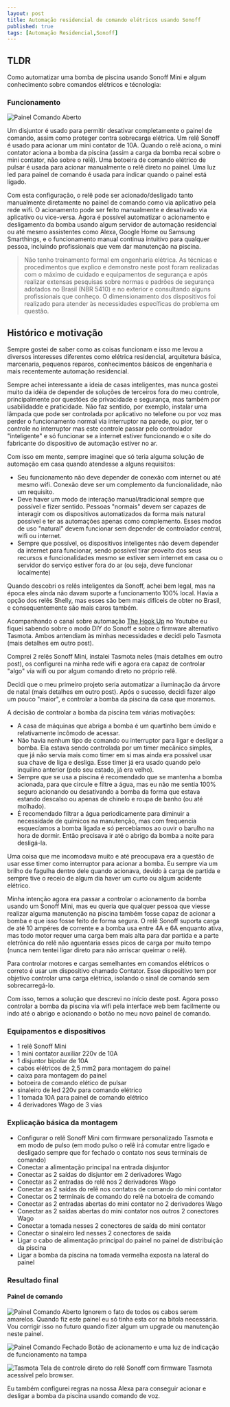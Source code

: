 ```yaml
---
layout: post
title: Automação residencial de comando elétricos usando Sonoff
published: true
tags: [Automação Residencial,Sonoff]
---
```


## TLDR

Como automatizar uma bomba de piscina usando Sonoff Mini e algum conhecimento sobre comandos elétricos e técnologia:

### Funcionamento

![Painel Comando Aberto](//img/posts/2022/painel-comando-aberto.png)

Um disjuntor é usado para permitir desativar completamente o painel de comando, assim como proteger contra sobrecarga elétrica. Um relê Sonoff é usado para acionar um mini contator de 10A. Quando o relê aciona, o mini contator aciona a bomba da piscina (assim a carga da bomba recai sobre o mini contator, não sobre o relê). Uma botoeira de comando elétrico de pulsar é usada para acionar manualmente o relê direto no painel. Uma luz led para painel de comando é usada para indicar quando o painel está ligado.

Com esta configuração, o relê pode ser acionado/desligado tanto manualmente diretamente no painel de comando como via aplicativo pela rede wifi. O acionamento pode ser feito manualmente e desativado via aplicativo ou vice-versa. Agora é possível automatizar o acionamento e desligamento da bomba usando algum servidor de automação residencial ou até mesmo assistentes como Alexa, Google Home ou Samsung Smarthings, e o funcionamento manual continua intuitivo para qualquer pessoa, incluindo profissionais que vem dar manutenção na piscina.

> Não tenho treinamento formal em engenharia elétrica. As técnicas e procedimentos que explico e demonstro neste post foram realizadas com o máximo de cuidado e equipamentos de segurança e após realizar extensas pesquisas sobre normas e padrões de segurança adotados no Brasil (NBR 5410) e no exterior e consultando alguns profissionais que conheço. O dimensionamento dos dispositivos foi realizado para atender às necessidades específicas do problema em questão. 

<!--more-->

## Histórico e motivação

Sempre gostei de saber como as coisas funcionam e isso me levou a diversos interesses diferentes como elétrica residencial, arquitetura básica, marcenaria, pequenos reparos, conhecimentos básicos de engenharia e mais recentemente automação residencial.

Sempre achei interessante a ideia de casas inteligentes, mas nunca gostei muito da idéia de depender de soluções de terceiros fora do meu controle, principalmente por questões de privacidade e segurança, mas também por usabilidadde e praticidade. Não faz sentido, por exemplo, instalar uma lâmpada que pode ser controlada por aplicativo no telefone ou por voz mas perder o funcionamento normal via interruptor na parede, ou pior, ter o controle no interruptor mas este controle passar pelo controlador "inteligente" e só funcionar se a internet estiver funcionando e o site do fabricante do dispositivo de automação estiver no ar.

Com isso em mente, sempre imaginei que só teria alguma solução de automação em casa quando atendesse a alguns requisitos:

- Seu funcionamento não deve depender de conexão com internet ou até mesmo wifi. Conexão deve ser um complemento da funcionalidade, não um requisito.
- Deve haver um modo de interação manual/tradicional sempre que possível e fizer sentido. Pessoas "normais" devem ser capazes de interagir com os dispositivos automatizados da forma mais natural possível e ter as automações apenas como complemento. Esses modos de uso "natural" devem funcionar sem depender de controlador central, wifi ou internet.
- Sempre que possível, os dispositivos inteligentes não devem depender da internet para funcionar, sendo possível tirar proveito dos seus recursos e funcionalidades mesmo se estiver sem internet em casa ou o servidor do serviço estiver fora do ar (ou seja, deve funcionar localmente)

Quando descobri os relês inteligentes da Sonoff, achei bem legal, mas na época eles ainda não davam suporte a funcionamento 100% local. Havia a opção dos relês Shelly, mas esses são bem mais difíceis de obter no Brasil, e consequentemente são mais caros também.

Acompanhando o canal sobre automação [The Hook Up](https://www.youtube.com/c/TheHookUp) no Youtube eu fiquei sabendo sobre o modo DIY do Sonoff e sobre o firmware alternativo Tasmota. Ambos antendiam às minhas necessidades e decidi pelo Tasmota (mais detalhes em outro post).

Comprei 2 relês Sonoff Mini, instalei Tasmota neles (mais detalhes em outro post), os configurei na minha rede wifi e agora era capaz de controlar "algo" via wifi ou por algum comando direto no próprio relê.

Decidi que o meu primeiro projeto seria automatizar a iluminação da árvore de natal (mais detalhes em outro post). Após o sucesso, decidi fazer algo um pouco "maior", e controlar a bomba da piscina da casa que moramos.

A decisão de controlar a bomba da piscina tem várias motivações:

- A casa de máquinas que abriga a bomba é um quartinho bem úmido e relativamente incômodo de acessar.
- Não havia nenhum tipo de comando ou interruptor para ligar e desligar a bomba. Ela estava sendo controlada por um timer mecânico simples, que já não servia mais como timer em si mas ainda era possível usar sua chave de liga e desliga. Esse timer já era usado quando pelo inquilino anterior (pelo seu estado, já era velho).
- Sempre que se usa a piscina é recomendado que se mantenha a bomba acionada, para que circule e filtre a água, mas eu não me sentia 100% seguro acionando ou desativando a bomba da forma que estava estando descalso ou apenas de chinelo e roupa de banho (ou até molhado).
- É recomendado filtrar a água periodicamente para diminuir a necessidade de químicos na manutenção, mas com frequencia esquecíamos a bomba ligada e só percebíamos ao ouvir o barulho na hora de dormir. Então precisava ir até o abrigo da bomba a noite para desligá-la.

Uma coisa que me incomodava muito e até preocupava era a questão de usar esse timer como interruptor para acionar a bomba. Eu sempre via um brilho de fagulha dentro dele quando acionava, devido à carga de partida e sempre tive o receio de algum dia haver um curto ou algum acidente elétrico.

Minha intenção agora era passar a controlar o acionamento da bomba usando um Sonoff Mini, mas eu queria que qualquer pessoa que viesse realizar alguma manutenção na piscina também fosse capaz de acionar a bomba e que isso fosse feito de forma segura. O relê Sonoff suporta carga de até 10 ampéres de corrente e a bomba usa entre 4A e 6A enquanto ativa, mas todo motor requer uma carga bem mais alta para dar partida e a parte eletrônica do relê não aguentaria esses picos de carga por muito tempo (nunca nem tentei ligar direto para não arriscar queimar o relê).

Para controlar motores e cargas semelhantes em comandos elétricos o correto é usar um dispositivo chamado Contator. Esse dispositivo tem por objetivo controlar uma carga elétrica, isolando o sinal de comando sem sobrecarregá-lo.

Com isso, temos a solução que descrevi no início deste post. Agora posso controlar a bomba da piscina via wifi pela interface web bem facilmente ou indo até o abrigo e acionando o botão no meu novo painel de comando.


### Equipamentos e dispositivos
- 1 relê Sonoff Mini
- 1 mini contator auxiliar 220v de 10A
- 1 disjuntor bipolar de 10A
- cabos elétricos de 2,5 mm2 para montagem do painel
- caixa para montagem do painel
- botoeira de comando elético de pulsar
- sinaleiro de led 220v para comando elétrico
- 1 tomada 10A para painel de comando elétrico
- 4 derivadores Wago de 3 vias

### Explicação básica da montagem
- Configurar o relê Sonoff Mini com firmware personalizado Tasmota e em modo de pulso (em modo pulso o relê irá comutar entre ligado e desligado sempre que for fechado o contato nos seus terminais de comando)
- Conectar a alimentação principal na entrada disjuntor
- Conectar as 2 saídas do disjuntor em 2 derivadores Wago
- Conectar as 2 entradas do relê nos 2 derivadores Wago
- Conectar as 2 saídas do relê nos contatos de comando do mini contator
- Conectar os 2 terminais de comando do relê na botoeira de comando
- Conectar as 2 entradas abertas do mini contator no 2 derivadores Wago
- Conectar as 2 saídas abertas do mini contator nos outros 2 conectores Wago
- Conectar a tomada nesses 2 conectores de saída do mini contator
- Conectar o sinaleiro led nesses 2 conectores de saída
- Ligar o cabo de alimentação principal do painel no painel de distribuição da piscina
- Ligar a bomba da piscina na tomada vermelha exposta na lateral do painel

### Resultado final

#### Painel de comando
![Painel Comando Aberto](//img/posts/2022/painel-comando-aberto.png)
Ignorem o fato de todos os cabos serem amarelos. Quando fiz este painel eu só tinha esta cor na bitola necessária. Vou corrigir isso no futuro quando fizer algum um upgrade ou manutenção neste painel.

![Painel Comando Fechado](//img/posts/2022/painel-comando-fechado.png)
Botão de acionamento e uma luz de indicação de funcionamento na tampa

![Tasmota](//img/posts/2022/tasmota.png)
Tela de controle direto do relê Sonoff com firmware Tasmota acessível pelo browser.

Eu também configurei regras na nossa Alexa para conseguir acionar e desligar a bomba da piscina usando comando de voz.
